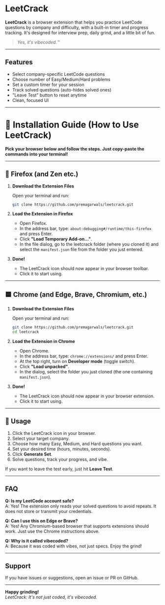 # LeetCrack

**LeetCrack** is a browser extension that helps you practice LeetCode questions by company and difficulty, with a built-in timer and progress tracking. It's designed for interview prep, daily grind, and a little bit of fun.  
> _Yes, it's vibecoded.™️_

---

## Features

- Select company-specific LeetCode questions
- Choose number of Easy/Medium/Hard problems
- Set a custom timer for your session
- Track solved questions (auto-hides solved ones)
- "Leave Test" button to reset anytime
- Clean, focused UI

---

# 🚀 Installation Guide (How to Use LeetCrack)

**Pick your browser below and follow the steps. Just copy-paste the commands into your terminal!**

---

## 🦊 Firefox (and Zen etc.)

1. **Download the Extension Files**

   Open your terminal and run:
   ```sh
   git clone https://github.com/premagarwals/leetcrack.git
   ```
2. **Load the Extension in Firefox**

   - Open Firefox.
   - In the address bar, type: `about:debugging#/runtime/this-firefox` and press Enter.
   - Click **"Load Temporary Add-on..."**.
   - In the file dialog, go to the leetcrack folder (where you cloned it) and select the `manifest.json` file from the folder you just entered.

3. **Done!**
   - The LeetCrack icon should now appear in your browser toolbar.
   - Click it to start using.

---

## 🟦 Chrome (and Edge, Brave, Chromium, etc.)

1. **Download the Extension Files**

   Open your terminal and run:
   ```sh
   git clone https://github.com/premagarwals/leetcrack.git
   cd leetcrack
   ```
2. **Load the Extension in Chrome**

   - Open Chrome.
   - In the address bar, type: `chrome://extensions/` and press Enter.
   - At the top right, turn on **Developer mode** (toggle switch).
   - Click **"Load unpacked"**.
   - In the dialog, select the folder you just cloned (the one containing `manifest.json`).

3. **Done!**
   - The LeetCrack icon should now appear in your browser extension.
   - Click it to start using.

---

## 📝 Usage

1. Click the LeetCrack icon in your browser.
2. Select your target company.
3. Choose how many Easy, Medium, and Hard questions you want.
4. Set your desired time (hours, minutes, seconds).
5. Click **Generate Set**.
6. Solve questions, track your progress, and vibe.

If you want to leave the test early, just hit **Leave Test**.

---

## FAQ

**Q: Is my LeetCode account safe?**  
A: Yes! The extension only reads your solved questions to avoid repeats. It does not store or transmit your credentials.

**Q: Can I use this on Edge or Brave?**  
A: Yes! Any Chromium-based browser that supports extensions should work. Just use the Chrome instructions above.

**Q: Why is it called vibecoded?**  
A: Because it was coded with vibes, not just specs. Enjoy the grind!

---

## Support

If you have issues or suggestions, open an issue or PR on GitHub.

---

**Happy grinding!**  
_LeetCrack: It's not just coded, it's vibecoded._